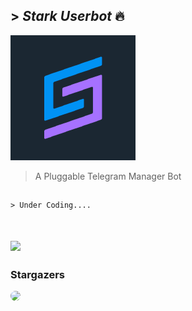 ## > *Stark Userbot* 🔥 

<img src="https://github.com/Varun-Vikash/Stark-Userbot/blob/main/logo.png">


>A Pluggable Telegram Manager Bot
##

```
> Under Coding....


```

## <img  src= "https://github-readme-stats.vercel.app/api/pin?username=varun-vikash&repo=Stark-userbot&title_color=fff&icon_color=f9f9f9&text_color=9f9f9f&bg_color=151515">


### Stargazers

<img height="95" style="border-radius:50%" src="https://reporoster.com/stars/Varun-Vikash/Varun-Vikash">

##

